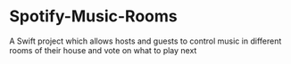 # Spotify-Music-Rooms
A Swift project which allows hosts and guests to control music in different rooms of their house and vote on what to play next

